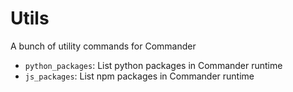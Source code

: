 # Utils

A bunch of utility commands for Commander

- `python_packages`: List python packages in Commander runtime
- `js_packages`: List npm packages in Commander runtime
